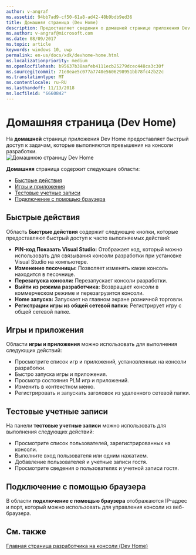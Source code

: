 ```yaml
---
author: v-angraf
ms.assetid: 94bb7ad9-cf50-61a8-ad42-48b9bdb9ed36
title: Домашняя страница (Dev Home)
description: Предоставляет сведения о домашней странице приложения Dev Home для Xbox One.
ms.author: v-angraf@microsoft.com
ms.date: 08/09/2017
ms.topic: article
keywords: windows 10, uwp
permalink: en-us/docs/xdk/devhome-home.html
ms.localizationpriority: medium
ms.openlocfilehash: b95637b38aafeb4111ecb25279dcec448ca3c30f
ms.sourcegitcommit: 71e8eae5c077a7740e5606298951bb78fc42b22c
ms.translationtype: MT
ms.contentlocale: ru-RU
ms.lasthandoff: 11/13/2018
ms.locfileid: "6660842"
---
```

# <a name="home-page-dev-home"></a>Домашняя страница (Dev Home)
   
  
На **домашней** странице приложения Dev Home предоставляет быстрый доступ к задачам, которые выполняются превышения на консоли разработки.   
 ![Домашнюю страницу Dev Home](images/devhome_home.png)   
  
**Домашняя** страница содержит следующие области:   
 
   *  [Быстрые действия](#ID4EEB)  
   *  [Игры и приложения](#ID4EPC)  
   *  [Тестовые учетные записи](#ID4EQD)  
   *  [Подключение с помощью браузера](#ID4EFE)  

 
<a id="ID4EEB"></a>

   

## <a name="quick-actions"></a>Быстрые действия  
   
  
Область **Быстрые действия** содержит следующие кнопки, которые предоставляют быстрый доступ к часто выполняемых действий:   
 
   *  **PIN-код Показать Visual Studio:** Отображает код, который можно использовать для связывания консоли разработки при установке Visual Studio на компьютере.   
   *  **Изменение песочницы:** Позволяет изменять какие консоль находится в песочнице.   
   *  **Перезапуска консоли:** Перезапускает консоли разработки.   
   *  **Выйти из режима разработчика:** Возвращает консоли в коммерческом режиме и перезагрузится консоли.   
   *  **Home запуска:** Запускает на главном экране розничной торговли.   
   *  **Регистрации игры из общей сетевой папки:** Регистрирует игру с общей сетевой папке.   

  
<a id="ID4EPC"></a>

   

## <a name="games--apps"></a>Игры и приложения   
   
  
Области **игры и приложения** можно использовать для выполнения следующих действий:   
 
   *  Просмотрите список игр и приложений, установленных на консоли разработки.  
   *  Быстро запуска игры и приложения.  
   *  Просмотр состояния PLM игр и приложений.  
   *  Изменить в контекстном меню.  
   *  Регистрировать и запускать заголовок из удаленного сетевой папки.

  
<a id="ID4EQD"></a>

   

## <a name="test-accounts"></a>Тестовые учетные записи  
   
  
На панели **тестовые учетные записи** можно использовать для выполнения следующих действий:   
 
   *  Просмотрите список пользователей, зарегистрированных на консоли.  
   *  Выполните вход пользователя или одним нажатием.  
   *  Добавление пользователей и учетные записи гостя.  
   *  Просмотрите сведения о пользователях и учетной записи гостя.  

  
<a id="ID4EFE"></a>

   

## <a name="connect-with-your-browser"></a>Подключение с помощью браузера  
   
  
В области **подключение с помощью браузера** отображаются IP-адрес и порт, который можно использовать для управления консоли из веб-браузера.   
  
<a id="ID4EPE"></a>

   

## <a name="see-also"></a>См. также  
 [Главная страница разработчика на консоли (Dev Home)](dev-home.md)

  